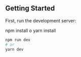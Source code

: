 ## Getting Started

First, run the development server:

npm install o yarn install

```bash
npm run dev
# or
yarn dev


